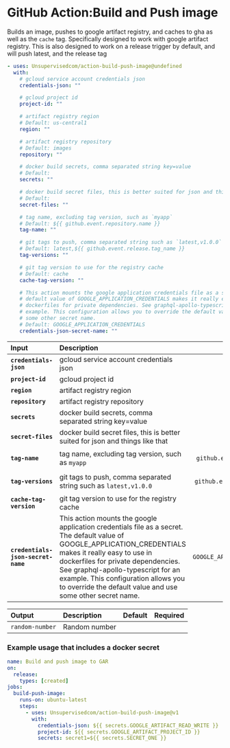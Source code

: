 <!-- start title -->

# GitHub Action:Build and Push image

<!-- end title -->
<!-- start description -->

Builds an image, pushes to google artifact registry, and caches to gha as well as the `cache` tag. Specifically designed to work with google artifact registry. This is also designed to work on a release trigger by default, and will push latest, and the release tag

<!-- end description -->
<!-- start contents -->
<!-- end contents -->
<!-- start usage -->

```yaml
- uses: Unsupervisedcom/action-build-push-image@undefined
  with:
    # gcloud service account credentials json
    credentials-json: ""

    # gcloud project id
    project-id: ""

    # artifact registry region
    # Default: us-central1
    region: ""

    # artifact registry repository
    # Default: images
    repository: ""

    # docker build secrets, comma separated string key=value
    # Default:
    secrets: ""

    # docker build secret files, this is better suited for json and things like that
    # Default:
    secret-files: ""

    # tag name, excluding tag version, such as `myapp`
    # Default: ${{ github.event.repository.name }}
    tag-name: ""

    # git tags to push, comma separated string such as `latest,v1.0.0`
    # Default: latest,${{ github.event.release.tag_name }}
    tag-versions: ""

    # git tag version to use for the registry cache
    # Default: cache
    cache-tag-version: ""

    # This action mounts the google application credentials file as a secret. The
    # default value of GOOGLE_APPLICATION_CREDENTIALS makes it really easy to use in
    # dockerfiles for private dependencies. See graphql-apollo-typescript for an
    # example. This configuration allows you to override the default value and use
    # some other secret name.
    # Default: GOOGLE_APPLICATION_CREDENTIALS
    credentials-json-secret-name: ""
```

<!-- end usage -->
   <!-- start inputs -->

| **Input**                          | **Description**                                                                                                                                                                                                                                                                                                                            |                  **Default**                  | **Required** |
| :--------------------------------- | :----------------------------------------------------------------------------------------------------------------------------------------------------------------------------------------------------------------------------------------------------------------------------------------------------------------------------------------- | :-------------------------------------------: | :----------: |
| **`credentials-json`**             | gcloud service account credentials json                                                                                                                                                                                                                                                                                                    |                                               |   **true**   |
| **`project-id`**                   | gcloud project id                                                                                                                                                                                                                                                                                                                          |                                               |   **true**   |
| **`region`**                       | artifact registry region                                                                                                                                                                                                                                                                                                                   |                 `us-central1`                 |  **false**   |
| **`repository`**                   | artifact registry repository                                                                                                                                                                                                                                                                                                               |                   `images`                    |  **false**   |
| **`secrets`**                      | docker build secrets, comma separated string key=value                                                                                                                                                                                                                                                                                     |                                               |  **false**   |
| **`secret-files`**                 | docker build secret files, this is better suited for json and things like that                                                                                                                                                                                                                                                             |                                               |  **false**   |
| **`tag-name`**                     | tag name, excluding tag version, such as `myapp`                                                                                                                                                                                                                                                                                           |     `${{ github.event.repository.name }}`     |  **false**   |
| **`tag-versions`**                 | git tags to push, comma separated string such as `latest,v1.0.0`                                                                                                                                                                                                                                                                           | `latest,${{ github.event.release.tag_name }}` |  **false**   |
| **`cache-tag-version`**            | git tag version to use for the registry cache                                                                                                                                                                                                                                                                                              |                    `cache`                    |  **false**   |
| **`credentials-json-secret-name`** | This action mounts the google application credentials file as a secret. The default value of GOOGLE_APPLICATION_CREDENTIALS makes it really easy to use in dockerfiles for private dependencies. See graphql-apollo-typescript for an example. This configuration allows you to override the default value and use some other secret name. |       `GOOGLE_APPLICATION_CREDENTIALS`        |  **false**   |

<!-- end inputs -->
   <!-- start outputs -->

| **Output**      | **Description** | **Default** | **Required** |
| :-------------- | :-------------- | ----------- | ------------ |
| `random-number` | Random number   |             |              |

<!-- end outputs -->
   <!-- start examples -->

### Example usage that includes a docker secret

```yaml
name: Build and push image to GAR
on:
  release:
    types: [created]
jobs:
  build-push-image:
    runs-on: ubuntu-latest
    steps:
      - uses: Unsupervisedcom/action-build-push-image@v1
        with:
          credentials-json: ${{ secrets.GOOGLE_ARTIFACT_READ_WRITE }}
          project-id: ${{ secrets.GOOGLE_ARTIFACT_PROJECT_ID }}
          secrets: secret1=${{ secrets.SECRET_ONE }}
```

<!-- end examples -->
<!-- start [.github/ghdocs/examples/] -->
<!-- end [.github/ghdocs/examples/] -->
